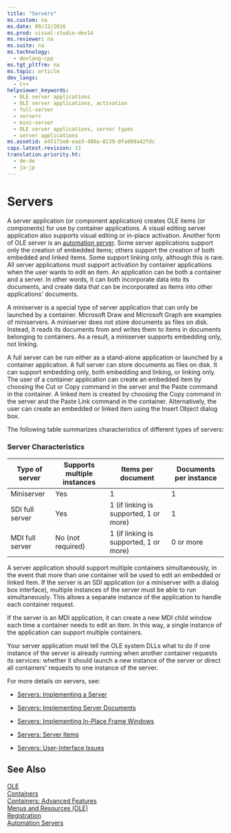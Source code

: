 ```yaml
---
title: "Servers"
ms.custom: na
ms.date: 09/22/2016
ms.prod: visual-studio-dev14
ms.reviewer: na
ms.suite: na
ms.technology: 
  - devlang-cpp
ms.tgt_pltfrm: na
ms.topic: article
dev_langs: 
  - C++
helpviewer_keywords: 
  - OLE server applications
  - OLE server applications, activation
  - full-server
  - servers
  - mini-server
  - OLE server applications, server types
  - server applications
ms.assetid: e45172e8-eae3-400a-8139-0fa009a42fdc
caps.latest.revision: 11
translation.priority.ht: 
  - de-de
  - ja-jp
---
```

# Servers
A server application (or component application) creates OLE items (or components) for use by container applications. A visual editing server application also supports visual editing or in-place activation. Another form of OLE server is an [automation server](../vs140/automation-servers.md). Some server applications support only the creation of embedded items; others support the creation of both embedded and linked items. Some support linking only, although this is rare. All server applications must support activation by container applications when the user wants to edit an item. An application can be both a container and a server. In other words, it can both incorporate data into its documents, and create data that can be incorporated as items into other applications' documents.  
  
 A miniserver is a special type of server application that can only be launched by a container. Microsoft Draw and Microsoft Graph are examples of miniservers. A miniserver does not store documents as files on disk. Instead, it reads its documents from and writes them to items in documents belonging to containers. As a result, a miniserver supports embedding only, not linking.  
  
 A full server can be run either as a stand-alone application or launched by a container application. A full server can store documents as files on disk. It can support embedding only, both embedding and linking, or linking only. The user of a container application can create an embedded item by choosing the Cut or Copy command in the server and the Paste command in the container. A linked item is created by choosing the Copy command in the server and the Paste Link command in the container. Alternatively, the user can create an embedded or linked item using the Insert Object dialog box.  
  
 The following table summarizes characteristics of different types of servers:  
  
### Server Characteristics  
  
|Type of server|Supports multiple instances|Items per document|Documents per instance|  
|--------------------|---------------------------------|------------------------|----------------------------|  
|Miniserver|Yes|1|1|  
|SDI full server|Yes|1 (if linking is supported, 1 or more)|1|  
|MDI full server|No (not required)|1 (if linking is supported, 1 or more)|0 or more|  
  
 A server application should support multiple containers simultaneously, in the event that more than one container will be used to edit an embedded or linked item. If the server is an SDI application (or a miniserver with a dialog box interface), multiple instances of the server must be able to run simultaneously. This allows a separate instance of the application to handle each container request.  
  
 If the server is an MDI application, it can create a new MDI child window each time a container needs to edit an item. In this way, a single instance of the application can support multiple containers.  
  
 Your server application must tell the OLE system DLLs what to do if one instance of the server is already running when another container requests its services: whether it should launch a new instance of the server or direct all containers' requests to one instance of the server.  
  
 For more details on servers, see:  
  
-   [Servers: Implementing a Server](../vs140/servers--implementing-a-server.md)  
  
-   [Servers: Implementing Server Documents](../vs140/servers--implementing-server-documents.md)  
  
-   [Servers: Implementing In-Place Frame Windows](../vs140/servers--implementing-in-place-frame-windows.md)  
  
-   [Servers: Server Items](../vs140/servers--server-items.md)  
  
-   [Servers: User-Interface Issues](../vs140/servers--user-interface-issues.md)  
  
## See Also  
 [OLE](../vs140/ole-in-mfc.md)   
 [Containers](../vs140/containers.md)   
 [Containers: Advanced Features](../vs140/containers--advanced-features.md)   
 [Menus and Resources (OLE)](../vs140/menus-and-resources--ole-.md)   
 [Registration](../vs140/registration.md)   
 [Automation Servers](../vs140/automation-servers.md)